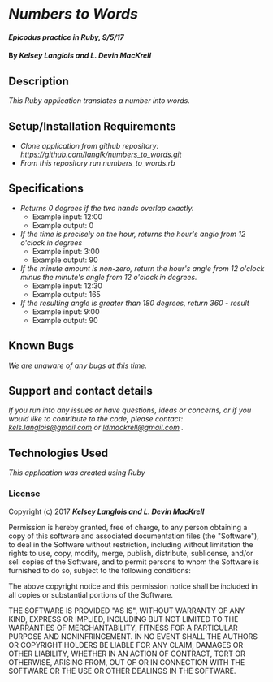 # _Numbers to Words_

#### _Epicodus practice in Ruby, 9/5/17_

#### By _**Kelsey Langlois and L. Devin MacKrell**_

## Description

_This Ruby application translates a number into words._

## Setup/Installation Requirements

* _Clone application from github repository: https://github.com/langlk/numbers_to_words.git_
* _From this repository run numbers_to_words.rb_

## Specifications

* _Returns 0 degrees if the two hands overlap exactly._
  * Example input: 12:00
  * Example output: 0
* _If the time is precisely on the hour, returns the hour's angle from 12 o'clock in degrees_
  * Example input: 3:00
  * Example output: 90
* _If the minute amount is non-zero, return the hour's angle from 12 o'clock minus the minute's angle from 12 o'clock in degrees._
  * Example input: 12:30
  * Example output: 165
* _If the resulting angle is greater than 180 degrees, return 360 - result_
  * Example input: 9:00
  * Example output: 90

## Known Bugs

_We are unaware of any bugs at this time._

## Support and contact details

_If you run into any issues or have questions, ideas or concerns, or if you would like to contribute to the code, please contact: kels.langlois@gmail.com or ldmackrell@gmail.com ._

## Technologies Used

_This application was created using Ruby_

### License

Copyright (c) 2017 **_Kelsey Langlois and L. Devin MacKrell_**

Permission is hereby granted, free of charge, to any person obtaining a copy
of this software and associated documentation files (the "Software"), to deal
in the Software without restriction, including without limitation the rights
to use, copy, modify, merge, publish, distribute, sublicense, and/or sell
copies of the Software, and to permit persons to whom the Software is
furnished to do so, subject to the following conditions:

The above copyright notice and this permission notice shall be included in all
copies or substantial portions of the Software.

THE SOFTWARE IS PROVIDED "AS IS", WITHOUT WARRANTY OF ANY KIND, EXPRESS OR
IMPLIED, INCLUDING BUT NOT LIMITED TO THE WARRANTIES OF MERCHANTABILITY,
FITNESS FOR A PARTICULAR PURPOSE AND NONINFRINGEMENT. IN NO EVENT SHALL THE
AUTHORS OR COPYRIGHT HOLDERS BE LIABLE FOR ANY CLAIM, DAMAGES OR OTHER
LIABILITY, WHETHER IN AN ACTION OF CONTRACT, TORT OR OTHERWISE, ARISING FROM,
OUT OF OR IN CONNECTION WITH THE SOFTWARE OR THE USE OR OTHER DEALINGS IN THE
SOFTWARE.
